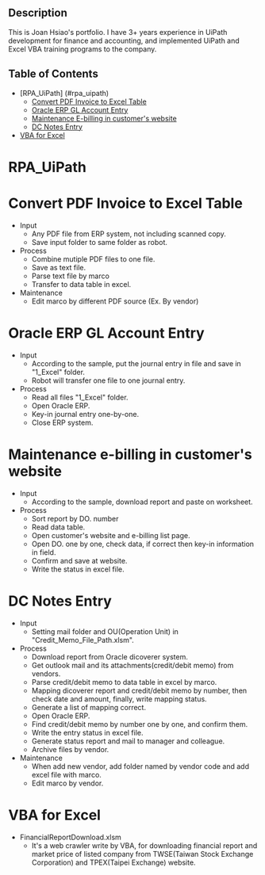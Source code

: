 ## Description

This is Joan Hsiao's portfolio.
I have 3+ years experience in UiPath development for finance and accounting, and implemented UiPath and Excel VBA training programs to the company.

## Table of Contents

* [RPA_UiPath] (#rpa_uipath)
  * [Convert PDF Invoice to Excel Table](#convert-pdf-invoice-to-excel-table)
  * [Oracle ERP GL Account Entry](#oracle-erp-gl-account-entry)
  * [Maintenance E-billing in customer's website](#maintenance-e-billing-in-customers-website)
  * [DC Notes Entry](#dc-notes-entry)
* [VBA for Excel](#vba-for-excel)

# RPA_UiPath

# Convert PDF Invoice to Excel Table

* Input 
  * Any PDF file from ERP system, not including scanned copy.
  * Save input folder to same folder as robot.
* Process
  * Combine mutiple PDF files to one file.
  * Save as text file.
  * Parse text file by marco
  * Transfer to data table in excel.
* Maintenance
  * Edit marco by different PDF source (Ex. By vendor) 

# Oracle ERP GL Account Entry

* Input 
  * According to the sample, put the journal entry in file and save in "1_Excel" folder.
  * Robot will transfer one file to one journal entry.
* Process
  * Read all files "1_Excel" folder.
  * Open Oracle ERP.
  * Key-in journal entry one-by-one.
  * Close ERP system.

# Maintenance e-billing in customer's website

* Input 
  * According to the sample, download report and paste on worksheet.
* Process
  * Sort report by DO. number
  * Read data table.
  * Open customer's website and e-billing list page.
  * Open DO. one by one, check data, if correct then key-in information in field.
  * Confirm and save at website.
  * Write the status in excel file.
  
# DC Notes Entry
* Input 
  * Setting mail folder and OU(Operation Unit) in "Credit_Memo_File_Path.xlsm".
* Process
  * Download report from Oracle dicoverer system.
  * Get outlook mail and its attachments(credit/debit memo) from vendors.
  * Parse credit/debit memo to data table in excel by marco.
  * Mapping dicoverer report and credit/debit memo by number, then check date and amount, finally, write mapping status.
  * Generate a list of mapping correct.
  * Open Oracle ERP.
  * Find credit/debit memo by number one by one, and confirm them.
  * Write the entry status in excel file.
  * Generate status report and mail to manager and colleague.
  * Archive files by vendor.
* Maintenance
  * When add new vendor, add folder named by vendor code and add excel file with marco.
  * Edit marco by vendor.
  
# VBA for Excel
* FinancialReportDownload.xlsm
  * It's a web crawler write by VBA, for downloading financial report and market price of listed company from TWSE(Taiwan Stock Exchange Corporation) and TPEX(Taipei Exchange) website.